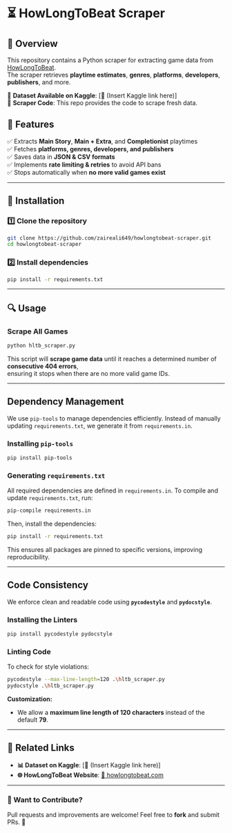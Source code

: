 # ⏳ HowLongToBeat Scraper

## 📌 Overview
This repository contains a Python scraper for extracting game data from [HowLongToBeat](https://howlongtobeat.com).  
The scraper retrieves **playtime estimates**, **genres**, **platforms**, **developers**, **publishers**, and more.

🔹 **Dataset Available on Kaggle**: [🔗 (Insert Kaggle link here)]  
🔹 **Scraper Code**: This repo provides the code to scrape fresh data.

## 📂 Features
✅ Extracts **Main Story**, **Main + Extra**, and **Completionist** playtimes  
✅ Fetches **platforms, genres, developers, and publishers**  
✅ Saves data in **JSON & CSV formats**  
✅ Implements **rate limiting & retries** to avoid API bans  
✅ Stops automatically when **no more valid games exist**  

---

## 🚀 Installation

### 1️⃣ Clone the repository
```bash
git clone https://github.com/zaireali649/howlongtobeat-scraper.git
cd howlongtobeat-scraper
```

### 2️⃣ Install dependencies
```bash
pip install -r requirements.txt
```

---

## 🔍 Usage

### Scrape All Games
```bash
python hltb_scraper.py
```
This script will **scrape game data** until it reaches a determined number of **consecutive 404 errors**,  
ensuring it stops when there are no more valid game IDs.



---

## Dependency Management
We use `pip-tools` to manage dependencies efficiently. Instead of manually updating `requirements.txt`, we generate it from `requirements.in`.

### Installing `pip-tools`
```bash
pip install pip-tools
```

### Generating `requirements.txt`
All required dependencies are defined in `requirements.in`. To compile and update `requirements.txt`, run:
```bash
pip-compile requirements.in
```
Then, install the dependencies:
```bash
pip install -r requirements.txt
```
This ensures all packages are pinned to specific versions, improving reproducibility.

---

## Code Consistency
We enforce clean and readable code using **`pycodestyle`** and **`pydocstyle`**.

### Installing the Linters
```bash
pip install pycodestyle pydocstyle
```

### Linting Code
To check for style violations:
```bash
pycodestyle --max-line-length=120 .\hltb_scraper.py
pydocstyle .\hltb_scraper.py
```
**Customization:**  
- We allow a **maximum line length of 120 characters** instead of the default **79**.

---

## 🔗 Related Links
- **📊 Dataset on Kaggle**: [🔗 (Insert Kaggle link here)]  
- **🌐 HowLongToBeat Website**: [🔗 howlongtobeat.com](https://howlongtobeat.com)  

---

### 📢 Want to Contribute?
Pull requests and improvements are welcome! Feel free to **fork** and submit PRs. 🚀  
